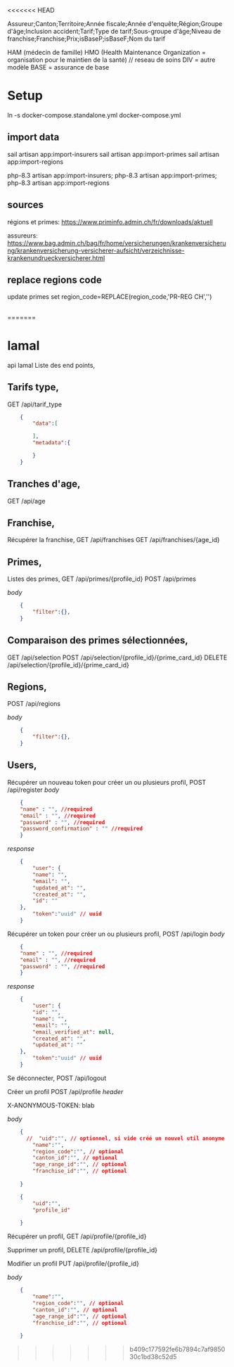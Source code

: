 <<<<<<< HEAD


Assureur;Canton;Territoire;Année fiscale;Année d'enquête;Région;Groupe d'âge;Inclusion accident;Tarif;Type de tarif;Sous-groupe d'âge;Niveau de franchise;Franchise;Prix;isBaseP;isBaseF;Nom du tarif



 HAM (médecin de famille)
 HMO (Health Maintenance Organization = organisation pour le maintien de la santé) // reseau de soins
 DIV = autre modèle
 BASE = assurance de base


# Setup 

ln -s docker-compose.standalone.yml docker-compose.yml


## import data

sail artisan app:import-insurers
sail artisan app:import-primes
sail artisan app:import-regions


php-8.3 artisan app:import-insurers; php-8.3 artisan app:import-primes; php-8.3 artisan app:import-regions

## sources


régions et primes: 
https://www.priminfo.admin.ch/fr/downloads/aktuell

assureurs: 
https://www.bag.admin.ch/bag/fr/home/versicherungen/krankenversicherung/krankenversicherung-versicherer-aufsicht/verzeichnisse-krankenundrueckversicherer.html


## replace regions code

update primes set region_code=REPLACE(region_code,'PR-REG CH','')



## 
=======
# lamal
api lamal
Liste des end points,

## Tarifs type,
GET /api/tarif_type

```json 
    {
        "data":[

        ],
        "metadata":{

        }
    }
```

## Tranches d'age,
GET /api/age

## Franchise,
Récupérer la franchise,
GET /api/franchises
GET /api/franchises/{age_id}



## Primes,
Listes des primes,
GET /api/primes/{profile_id}
POST /api/primes

*body* 
```json 
    {
        "filter":{},
    }
```


## Comparaison des primes sélectionnées,
GET /api/selection
POST /api/selection/{profile_id}/{prime_card_id}
DELETE /api/selection/{profile_id}/{prime_card_id}

## Regions,
POST /api/regions

*body* 
```json 
    {
        "filter":{},
    }
```

## Users,

Récupérer un nouveau token pour créer un ou plusieurs profil,
POST /api/register
*body*
```json
    {
    "name" : "", //required
    "email" : "", //required
    "password" : "", //required
    "password_confirmation" : "" //required
    }
```


*response* 
```json 
    {
        "user": {
        "name": "",
        "email": "",
        "updated_at": "",
        "created_at": "",
        "id": ""
    },
        "token":"uuid" // uuid
    }
```
Récupérer un token pour créer un ou plusieurs profil,
POST /api/login
*body*
```json
    {
    "name" : "", //required
    "email" : "", //required
    "password" : "", //required    
    }
```

*response* 
```json 
    {
        "user": {
        "id": "",
        "name": "",
        "email": "",
        "email_verified_at": null,
        "created_at": "",
        "updated_at": ""
    },
        "token":"uuid" // uuid
    }
```
Se déconnecter,
POST /api/logout

Créer un profil
POST /api/profile
*header*

X-ANONYMOUS-TOKEN: blab

*body* 
```json 
    {
      //  "uid":"", // optionnel, si vide créé un nouvel util anonyme
        "name":"",
        "region_code":"", // optional
        "canton_id":"", // optional 
        "age_range_id":"", // optional
        "franchise_id":"", // optional
        
    }
```

```json 
    {
        "uid":"", 
        "profile_id"
        
    }
```

Récupérer un profil,
GET  /api/profile/{profile_id}

Supprimer un profil,
DELETE /api/profile/{profile_id}

Modifier un profil
PUT /api/profile/{profile_id}

*body* 
```json 
    {
        "name":"",
        "region_code":"", // optional
        "canton_id":"", // optional 
        "age_range_id":"", // optional
        "franchise_id":"", // optional
        
    }
```
>>>>>>> b409c177592fe6b7894c7af985030c1bd38c52d5
